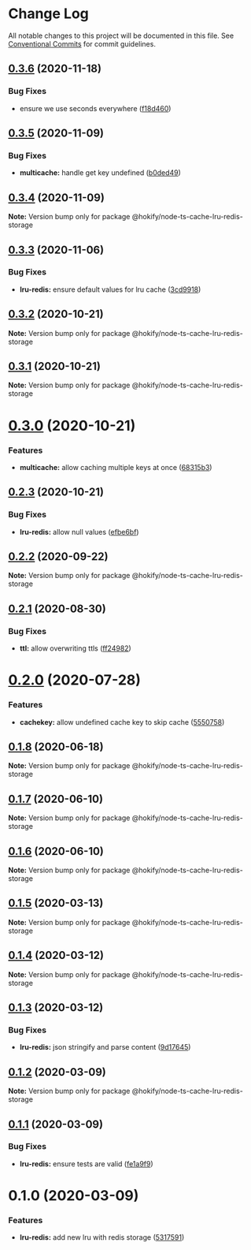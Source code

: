 # Change Log

All notable changes to this project will be documented in this file.
See [Conventional Commits](https://conventionalcommits.org) for commit guidelines.

## [0.3.6](https://github.com/hokify/node-ts-cache/compare/@hokify/node-ts-cache-lru-redis-storage@0.3.5...@hokify/node-ts-cache-lru-redis-storage@0.3.6) (2020-11-18)


### Bug Fixes

* ensure we use seconds everywhere ([f18d460](https://github.com/hokify/node-ts-cache/commit/f18d460a8a1f195ca58a92c56c5d3cc7d216b6d9))





## [0.3.5](https://github.com/hokify/node-ts-cache/compare/@hokify/node-ts-cache-lru-redis-storage@0.3.4...@hokify/node-ts-cache-lru-redis-storage@0.3.5) (2020-11-09)


### Bug Fixes

* **multicache:** handle get key undefined ([b0ded49](https://github.com/hokify/node-ts-cache/commit/b0ded498ad988a44ff62566909403268e4b6b288))





## [0.3.4](https://github.com/hokify/node-ts-cache/compare/@hokify/node-ts-cache-lru-redis-storage@0.3.3...@hokify/node-ts-cache-lru-redis-storage@0.3.4) (2020-11-09)

**Note:** Version bump only for package @hokify/node-ts-cache-lru-redis-storage





## [0.3.3](https://github.com/hokify/node-ts-cache/compare/@hokify/node-ts-cache-lru-redis-storage@0.3.2...@hokify/node-ts-cache-lru-redis-storage@0.3.3) (2020-11-06)


### Bug Fixes

* **lru-redis:** ensure default values for lru cache ([3cd9918](https://github.com/hokify/node-ts-cache/commit/3cd991800b46c0d7b36f9b3e1d6aee03b63616a8))





## [0.3.2](https://github.com/hokify/node-ts-cache/compare/@hokify/node-ts-cache-lru-redis-storage@0.3.1...@hokify/node-ts-cache-lru-redis-storage@0.3.2) (2020-10-21)

**Note:** Version bump only for package @hokify/node-ts-cache-lru-redis-storage





## [0.3.1](https://github.com/hokify/node-ts-cache/compare/@hokify/node-ts-cache-lru-redis-storage@0.3.0...@hokify/node-ts-cache-lru-redis-storage@0.3.1) (2020-10-21)

**Note:** Version bump only for package @hokify/node-ts-cache-lru-redis-storage





# [0.3.0](https://github.com/hokify/node-ts-cache/compare/@hokify/node-ts-cache-lru-redis-storage@0.2.3...@hokify/node-ts-cache-lru-redis-storage@0.3.0) (2020-10-21)


### Features

* **multicache:** allow caching multiple keys at once ([68315b3](https://github.com/hokify/node-ts-cache/commit/68315b3c73f65a62a60ffe5e21921bbd2ea471a6))





## [0.2.3](https://github.com/hokify/node-ts-cache/compare/@hokify/node-ts-cache-lru-redis-storage@0.2.2...@hokify/node-ts-cache-lru-redis-storage@0.2.3) (2020-10-21)


### Bug Fixes

* **lru-redis:** allow null values ([efbe6bf](https://github.com/hokify/node-ts-cache/commit/efbe6bfdf1af6ca649bceaae2f2da4722d8dd742))





## [0.2.2](https://github.com/hokify/node-ts-cache/compare/@hokify/node-ts-cache-lru-redis-storage@0.2.1...@hokify/node-ts-cache-lru-redis-storage@0.2.2) (2020-09-22)

**Note:** Version bump only for package @hokify/node-ts-cache-lru-redis-storage





## [0.2.1](https://github.com/hokify/node-ts-cache/compare/@hokify/node-ts-cache-lru-redis-storage@0.2.0...@hokify/node-ts-cache-lru-redis-storage@0.2.1) (2020-08-30)


### Bug Fixes

* **ttl:** allow overwriting ttls ([ff24982](https://github.com/hokify/node-ts-cache/commit/ff249827995bac6942c5492ac343702b60ec5b76))





# [0.2.0](https://github.com/hokify/node-ts-cache/compare/@hokify/node-ts-cache-lru-redis-storage@0.1.8...@hokify/node-ts-cache-lru-redis-storage@0.2.0) (2020-07-28)


### Features

* **cachekey:** allow undefined cache key to skip cache ([5550758](https://github.com/hokify/node-ts-cache/commit/555075821c6e581aebb41c76cb6b81fe56724f98))





## [0.1.8](https://github.com/hokify/node-ts-cache/compare/@hokify/node-ts-cache-lru-redis-storage@0.1.7...@hokify/node-ts-cache-lru-redis-storage@0.1.8) (2020-06-18)

**Note:** Version bump only for package @hokify/node-ts-cache-lru-redis-storage





## [0.1.7](https://github.com/hokify/node-ts-cache/compare/@hokify/node-ts-cache-lru-redis-storage@0.1.6...@hokify/node-ts-cache-lru-redis-storage@0.1.7) (2020-06-10)

**Note:** Version bump only for package @hokify/node-ts-cache-lru-redis-storage





## [0.1.6](https://github.com/hokify/node-ts-cache/compare/@hokify/node-ts-cache-lru-redis-storage@0.1.5...@hokify/node-ts-cache-lru-redis-storage@0.1.6) (2020-06-10)

**Note:** Version bump only for package @hokify/node-ts-cache-lru-redis-storage





## [0.1.5](https://github.com/hokify/node-ts-cache/compare/@hokify/node-ts-cache-lru-redis-storage@0.1.4...@hokify/node-ts-cache-lru-redis-storage@0.1.5) (2020-03-13)

**Note:** Version bump only for package @hokify/node-ts-cache-lru-redis-storage





## [0.1.4](https://github.com/hokify/node-ts-cache/compare/@hokify/node-ts-cache-lru-redis-storage@0.1.3...@hokify/node-ts-cache-lru-redis-storage@0.1.4) (2020-03-12)

**Note:** Version bump only for package @hokify/node-ts-cache-lru-redis-storage





## [0.1.3](https://github.com/hokify/node-ts-cache/compare/@hokify/node-ts-cache-lru-redis-storage@0.1.2...@hokify/node-ts-cache-lru-redis-storage@0.1.3) (2020-03-12)


### Bug Fixes

* **lru-redis:** json stringify and parse content ([9d17645](https://github.com/hokify/node-ts-cache/commit/9d176451e2f0bdee600c8b85ea73de100e133571))





## [0.1.2](https://github.com/hokify/node-ts-cache/compare/@hokify/node-ts-cache-lru-redis-storage@0.1.1...@hokify/node-ts-cache-lru-redis-storage@0.1.2) (2020-03-09)

**Note:** Version bump only for package @hokify/node-ts-cache-lru-redis-storage





## [0.1.1](https://github.com/hokify/node-ts-cache/compare/@hokify/node-ts-cache-lru-redis-storage@0.1.0...@hokify/node-ts-cache-lru-redis-storage@0.1.1) (2020-03-09)


### Bug Fixes

* **lru-redis:** ensure tests are valid ([fe1a9f9](https://github.com/hokify/node-ts-cache/commit/fe1a9f9fb0ae3a7506aa3dee2be454902c0c0564))





# 0.1.0 (2020-03-09)


### Features

* **lru-redis:** add new lru with redis storage ([5317591](https://github.com/hokify/node-ts-cache/commit/53175912341ca5b8f3306e4167795e74257d4749))
